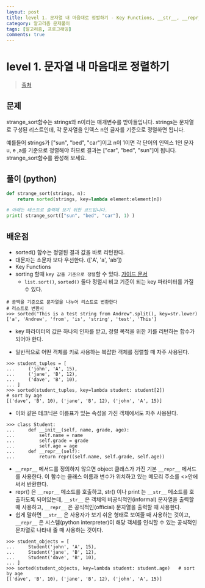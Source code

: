 ```yaml
---
layout: post
title: level 1. 문자열 내 마음대로 정렬하기 - Key Functions, __str__, __repr__
category: 알고리즘 문제풀이
tags: [알고리즘, 프로그래밍]
comments: true
---
```

# level 1. 문자열 내 마음대로 정렬하기
> [출처](http://tryhelloworld.co.kr/challenge_codes/95)

## 문제
strange_sort함수는 strings와 n이라는 매개변수를 받아들입니다.
strings는 문자열로 구성된 리스트인데, 각 문자열을 인덱스 n인 글자를 기준으로 정렬하면 됩니다.

예를들어 strings가 ["sun", "bed", "car"]이고 n이 1이면 각 단어의 인덱스 1인 문자 u, e ,a를 기준으로 정렬해야 하므로 결과는 ["car", "bed", "sun"]이 됩니다.
strange_sort함수를 완성해 보세요.

## 풀이 (python)
```python
def strange_sort(strings, n):
    return sorted(strings, key=lambda element:element[n])

# 아래는 테스트로 출력해 보기 위한 코드입니다.
print( strange_sort(["sun", "bed", "car"], 1) )
```


## 배운점
- sorted() 함수는 정렬된 결과 값을 바로 리턴한다.
- 대문자는 소문자 보다 우선한다. (['A', 'a', 'ab'])
- Key Functions
- sorting 할때 `key 값을 기준으로 정렬`할 수 있다. [가이드 문서](https://docs.python.org/3/howto/sorting.html?highlight=sorting#key-functions)
  - `list.sort()`, `sorted()` 둘다 정렬시 비교 기준이 되는 key 파라미터를 가질 수 있다.

```shell
# 공백을 기준으로 문자열을 나누어 리스트로 변환한다
# 리스트로 변환시
>>> sorted("This is a test string from Andrew".split(), key=str.lower)
['a', 'Andrew', 'from', 'is', 'string', 'test', 'This']
```
  - key 파라미터의 값은 하나의 인자를 받고, 정렬 목적을 위한 키를 리턴하는 함수가 되어야 한다.

  - 일반적으로 어떤 객체를 키로 사용하는 복잡한 객체를 정렬할 때 자주 사용된다.

```shell
>>> student_tuples = [
...     ('john', 'A', 15),
...     ('jane', 'B', 12),
...     ('dave', 'B', 10),
... ]
>>> sorted(student_tuples, key=lambda student: student[2])   
# sort by age
[('dave', 'B', 10), ('jane', 'B', 12), ('john', 'A', 15)]
```

  - 이와 같은 테크닉은 이름표가 있는 속성을 가진 객체에서도 자주 사용된다.

```shell
>>> class Student:
...     def __init__(self, name, grade, age):
...         self.name = name
...         self.grade = grade
...         self.age = age
...     def __repr__(self):
...         return repr((self.name, self.grade, self.age))
```

  - `__repr__` 메서드를 정의하지 않으면 object 클래스가 가진 기본 `__repr__` 메서드를 사용한다. 이 함수는 클래스 이름과 변수가 위치하고 있는 메모리 주소를 <>안에 써서 반환한다.
  - repr() 은 `__repr__` 메소드를 호출하고, str() 이나 print 는 `__str__` 메소드를 호출하도록 되어있는데, `__str__` 은 객체의 비공식적인(informal) 문자열을 출력할 때 사용하고, `__repr__` 은 공식적인(official) 문자열을 출력할 때 사용한다.
  - 쉽게 말하면 `__str__` 은 사용자가 보기 쉬운 형태로 보여줄 때 사용하는 것이고, `__repr__` 은 시스템(python interpreter)이 해당 객체를 인식할 수 있는 공식적인 문자열로 나타내 줄 때 사용하는 것이다.


```shell
>>> student_objects = [
...     Student('john', 'A', 15),
...     Student('jane', 'B', 12),
...     Student('dave', 'B', 10),
... ]
>>> sorted(student_objects, key=lambda student: student.age)   # sort by age
[('dave', 'B', 10), ('jane', 'B', 12), ('john', 'A', 15)]
```

